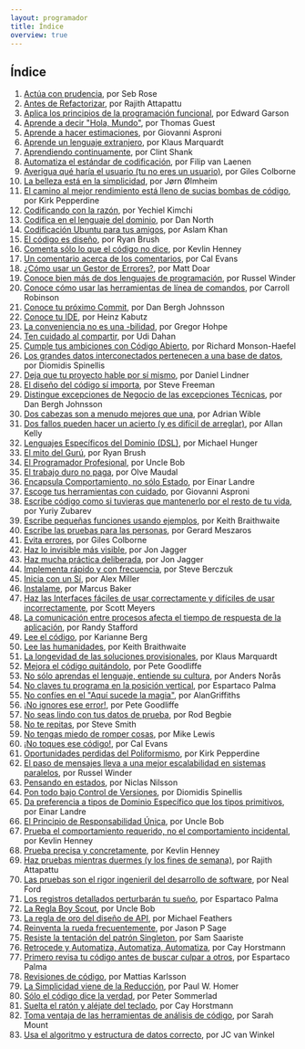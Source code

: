 ```yaml
---
layout: programador
title: Índice
overview: true
---
```


## Índice

1. [Actúa con prudencia](actua-con-prudencia.html), por Seb Rose
2. [Antes de Refactorizar](antes-de-refactorizar.html), por Rajith Attapattu
3. [Aplica los principios de la programación funcional](aplica-programacion-funcional.html), por Edward Garson
4. [Aprende a decir "Hola, Mundo"](aprende-decir-hola-mundo.html), por Thomas Guest
5. [Aprende a hacer estimaciones](aprende-estimaciones.html), por Giovanni Asproni
6. [Aprende un lenguaje extranjero](aprende-lenguaje-extranjero.html), por Klaus Marquardt
7. [Aprendiendo continuamente](aprendiendo-continuamente.html), por Clint Shank
8. [Automatiza el estándar de codificación](automatiza-estandar-codificacion.html), por Filip van Laenen
9. [Averigua qué haría el usuario (tu no eres un usuario)](averigua-que-haria-usuario.html), por Giles Colborne
10. [La belleza está en la simplicidad](belleza-simplicidad.html), por Jørn Ølmheim
11. [El camino al mejor rendimiento está lleno de sucias bombas de código](camino-al-rendimiento-bombas-codigo.html), por Kirk Pepperdine
12. [Codificando con la razón](codifica-con-la-razon.html), por Yechiel Kimchi
13. [Codifica en el lenguaje del dominio](codifica-en-lenguaje-del-dominio.html), por Dan North
14. [Codificación Ubuntu para tus amigos](codificacion-ubuntu.html), por Aslam Khan
15. [El código es diseño](codigo-es-disenno.html), por Ryan Brush
16. [Comenta sólo lo que el código no dice](comenta-codigo-no-dice.html), por Kevlin Henney
17. [Un comentario acerca de los comentarios](comentario-acerca-de-comentarios.html), por Cal Evans
18. [¿Cómo usar un Gestor de Errores?](como-usar-bug-tracker.html), por Matt Doar
19. [Conoce bien más de dos lenguajes de programación](conoce-bien-dos-lenguajes.html), por Russel Winder
20. [Conoce cómo usar las herramientas de línea de comandos](conoce-como-usar-linea-comando.html), por Carroll Robinson
21. [Conoce tu próximo Commit](conoce-proximo-commit.html), por Dan Bergh Johnsson
22. [Conoce tu IDE](conoce-tu-ide.html), por Heinz Kabutz
23. [La conveniencia no es una -bilidad](conveniencia.html), por Gregor Hohpe
24. [Ten cuidado al compartir](cuidado-al-compartir.html), por Udi Dahan
25. [Cumple tus ambiciones con Código Abierto](cumple-ambiciones-con-codigo-abierto.html), por Richard Monson-Haefel
26. [Los grandes datos interconectados pertenecen a una base de datos](datos-interconectados-pertenecen-base-de-datos.html), por Diomidis Spinellis
27. [Deja que tu proyecto hable por sí mismo](deja-proyecto-hable-por-si-mismo.html), por Daniel Lindner
28. [El diseño del código sí importa](diseno-en-codigo-importa.html), por Steve Freeman
29. [Distingue excepciones de Negocio de las excepciones Técnicas](distingue-excepciones-negocio-tecnicas.html), por Dan Bergh Johnsson
30. [Dos cabezas son a menudo mejores que una](dos-cabezas-mejor-una.html), por Adrian Wible
31. [Dos fallos pueden hacer un acierto (y es difícil de arreglar)](dos-fallos-pueden-hacer-acierto.html), por Allan Kelly
32. [Lenguajes Específicos del Dominio (DSL)](dsl.html), por Michael Hunger
33. [El mito del Gurú](el-mito-del-guru.html), por Ryan Brush
34. [El Programador Profesional](el-programador-profesional.html), por Uncle Bob
35. [El trabajo duro no paga](el-trabajo-duro-no-paga.html), por Olve Maudal
36. [Encapsula Comportamiento, no sólo Estado](encapsula-comportamiento.html), por Einar Landre
37. [Escoge tus herramientas con cuidado](escoge-herramientas-con-cuidado.html), por Giovanni Asproni
38. [Escribe código como si tuvieras que mantenerlo por el resto de tu vida](escribe-codigo-mantenerlo-por-vida.html), por Yuriy Zubarev
39. [Escribe pequeñas funciones usando ejemplos](escribe-funciones-con-ejemplos.html), por Keith Braithwaite
40. [Escribe las pruebas para las personas](escribe-pruebas-para-personas.html), por Gerard Meszaros
41. [Evita errores](evita-errores.html), por Giles Colborne
42. [Haz lo invisible más visible](haz-lo-invisible-mas-visible.html), por Jon Jagger
43. [Haz mucha práctica deliberada](haz-mucha-practica-deliberada.html), por Jon Jagger
44. [Implementa rápido y con frecuencia](implementa-rapido-y-con-frecuencia.html), por Steve Berczuk
45. [Inicia con un Sí](inicia-con-un-si.html), por Alex Miller
46. [Instalame](instalame.html), por Marcus Baker
47. [Haz las Interfaces fáciles de usar correctamente y difíciles de usar incorrectamente](interfaces-faciles-usar.html), por Scott Meyers
48. [La comunicación entre procesos afecta el tiempo de respuesta de la aplicación](ipc-afecta.html), por Randy Stafford
49. [Lee el código](lee-el-codigo.html), por Karianne Berg
50. [Lee las humanidades](lee-humanidades.html), por Keith Braithwaite
51. [La longevidad de las soluciones provisionales](longevidad-soluciones-provisionales.html), por Klaus Marquardt
52. [Mejora el código quitándolo](mejora-codigo-quitandolo.html), por Pete Goodliffe
53. [No sólo aprendas el lenguaje, entiende su cultura](no-aprendas-lenguaje-entiende-su-cultura.html), por Anders Norås
54. [No claves tu programa en la posición vertical](no-claves-programa.html), por Espartaco Palma
55. [No confíes en el "Aquí sucede la magia"](no-confies-magia.html), por AlanGriffiths
56. [¡No ignores ese error!](no-ignores-error.html), por Pete Goodliffe
57. [No seas lindo con tus datos de prueba](no-seas-lindo-pruebas.html), por Rod Begbie
58. [No te repitas](no-te-repitas.html), por Steve Smith
59. [No tengas miedo de romper cosas](no-tengas-miedo-de-romper-cosas.html), por Mike Lewis
60. [¡No toques ese código!](no-toques-ese-codigo.html), por Cal Evans
61. [Oportunidades perdidas del Poliformismo](oportunidades-perdidas-polimorfismo.html), por Kirk Pepperdine
62. [El paso de mensajes lleva a una mejor escalabilidad en sistemas paralelos](paso-mensajes-mejor-escalabilidad.html), por Russel Winder
63. [Pensando en estados](pensando-en-estados.html), por Niclas Nilsson
64. [Pon todo bajo Control de Versiones](pon-todo-bajo-control-de-versiones.html), por Diomidis Spinellis
65. [Da preferencia a tipos de Dominio Específico que los tipos primitivos](preferencia-tipos-dominio-especifico.html), por Einar Landre
66. [El Principio de Responsabilidad Única](principio-responsabilidad-unica.html), por Uncle Bob
67. [Prueba el comportamiento requerido, no el comportamiento incidental](prueba-comportamiento-requerido-no-incidental.html), por Kevlin Henney
68. [Prueba precisa y concretamente](prueba-precisa-concretamente.html), por Kevlin Henney
69. [Haz pruebas mientras duermes (y los fines de semana)](pruebas-fin-de-semana.html), por Rajith Attapattu
70. [Las pruebas son el rigor ingenieril del desarrollo de software](pruebas-son-rigor-ingenieril.html), por Neal Ford
71. [Los registros detallados perturbarán tu sueño](registros-detallados-quitaran-sueno.html), por Espartaco Palma
72. [La Regla Boy Scout](regla-boy-scout.html), por Uncle Bob
73. [La regla de oro del diseño de API](regla-oro-api.html), por Michael Feathers
74. [Reinventa la rueda frecuentemente](reinventa-rueda-frecuentemente.html), por Jason P Sage
75. [Resiste la tentación del patrón Singleton](resiste-tentacion-singleton.html), por Sam Saariste
76. [Retrocede y Automatiza, Automatiza, Automatiza](retrocede-automatiza.html), por Cay Horstmann
77. [Primero revisa tu código antes de buscar culpar a otros](revisa-tu-codigo.html), por Espartaco Palma
78. [Revisiones de código](revisiones-codigo.html), por Mattias Karlsson
79. [La Simplicidad viene de la Reducción](simplicidad-reduccion.html), por Paul W. Homer
80. [Sólo el código dice la verdad](solo-codigo-dice-verdad.html), por Peter Sommerlad
81. [Suelta el ratón y aléjate del teclado](suelta-raton-alejate-teclado.html), por Cay Horstmann
82. [Toma ventaja de las herramientas de análisis de código](toma-ventaja-analisis-codigo.html), por Sarah Mount
83. [Usa el algoritmo y estructura de datos correcto](usa-algoritmo-estructura-de-datos-correcto.html), por JC van Winkel
